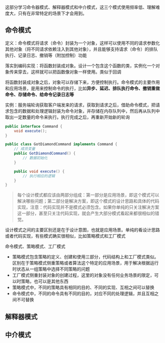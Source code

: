这部分学习命令器模式、解释器模式和中介模式，这三个模式使用频率低、理解难度大，只有在非常特定的场景下才会用到。

## 命令模式
定义：命令模式将请求（命令）封装为一个对象，这样可以使用不同的请求参数化其他对象（将不同请求依赖注入到其他对象），并且能够支持请求（命令）的排队执行、记录日志、撤销等（附加控制）功能

落实到编码实现：将函数封装成对象。设计一个包含这个函数的类，实例化一个对象传来穿去，这样就可以把函数像对象一样使用。类似于回调

将函数封装成对象之后，对象可以存储下来，方便控制执行。命令模式的主要作用和应用场景，是用来控制命令的执行，比如**异步、延迟、排队执行命令、撤销重做命令、存储命令、给命令记录日志等**

实例：服务端轮询获取客户端发来的请求，获取到请求之后，借助命令模式，把请求包含的数据和处理逻辑封装为命令对象，并存储在内存队列中，然后再从队列中取出一定数量的命令来执行。执行完成之后，再重新开始新的轮询
```java
public interface Command {
    void execute();
}

public class GotDiamondCommand implements Command {
    // 成员变量
    public GotDiamondCommand() {
        // 数据初始化
    }

    public void execute() {
        // 执行相应的逻辑
    }
}
```

> 每个设计模式都应该由两部分组成：第一部分是应用场景，即这个模式可以解决哪些问题；第二部分是解决方案，即这个模式的设计思路和具体的代码实现，注意：代码实现并不是模式必须包含。如果你单纯的只关注解决方案这一部分，甚至只关注代码实现，就会产生大部分模式看起来都很相似的错觉。

设计模式之间的主要区别还是在于设计意图，也就是应用场景。单纯的看设计思路或者代码实现，有些模式确实很相似，比如策略模式和工厂模式


命令模式、策略模式、工厂模式
* 策略模式包含策略的定义、创建和使用三部分，代码结构上和工厂模式类似。区别在于策略模式侧重策略或者算法这个特定的应用场景，用于解决根据运行时状态从一组策略中选择不同策略的问题
* 工厂模式侧重封装对象的创建过程，这里的对象没有任何业务场景的限定，可以时策略，也可以是其他东西
* 策略模式中，不同的策略具有相同的目的、不同的实现、互相之间可以替换
* 命令模式中，不同的命令具有不同的目的，对应不同的处理逻辑，并且互相之间不可替换

## 解释器模式

## 中介模式